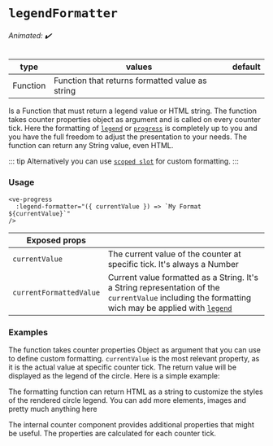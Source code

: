 # `legendFormatter`

###### Animated: ✔️

| type   | values      | default |
| ------ | ----------- | ------- |
| Function | Function that returns formatted value  as string |         |

Is a Function that must return a legend value or HTML string. The function takes counter properties object as argument and
is called on every counter tick. Here the formatting of [`legend`](./legend.md) or [`progress`](./progress.md)
is completely up to you and you have the full freedom to adjust the presentation to your needs. The function can return any
String value, even HTML.

::: tip
Alternatively you can use [`scoped slot`](../slots/default.md) for custom formatting.
:::

### Usage

```vue
<ve-progress
  :legend-formatter="({ currentValue }) => `My Format ${currentValue}`"
/>
```
| Exposed props           |                                                                                                                                                                   |
|-------------------------|-------------------------------------------------------------------------------------------------------------------------------------------------------------------|
| `currentValue`          | The current value of the counter at specific tick. It's always a Number                                                                                           |
| `currentFormattedValue` | Current value formatted as a String. It's a String representation of the `currentValue` including the formatting wich may be applied with [`legend`](./legend.md) |

### Examples

The function takes counter properties Object as argument that you can use to define custom formatting.
`currentValue` is the most relevant property, as it is the actual value at specific counter tick. The return value will be
displayed as the legend of the circle. Here is a simple example:

<example-container class="mb-16" >
<template #default="{ loading, progress, slider, noData, determinate }">
<v-e-p 
  :progress="progress" 
  :loading="loading" 
  :no-data="noData" 
  :determinate="determinate"
  :legend-formatter="({ currentValue }) => `My Format ${currentValue}`"
></v-e-p>
</template>
<template #code="{ progress }">
<CodeGroup>
<CodeGroupItem >

```vue:no-v-pre
<template>
  <ve-progress 
    :progress="{{ progress }}"
    :legend-formatter="({ currentValue }) => `My Format ${currentValue}`"
  />
</template>
```

</CodeGroupItem>
</CodeGroup>
</template>
</example-container>

The formatting function can return HTML as a string to customize the styles of the rendered circle legend.
You can add more elements, images and pretty much anything here

<LegendFormatterHtml class="mb-16">
<template #code="{ progress }">
<CodeGroup>
<CodeGroupItem >

```vue:no-v-pre
<template>
  <ve-progress 
    :progress="{{progress}}" 
    :legend-formatter="
      ({ currentValue }) => `
        <span style='color: ${currentValue < 0 ? 'red' : 'green'}; font-weight: bold; border-bottom: 2px gray solid'>
          ${new Intl.NumberFormat('de-DE', {
            style: 'currency',
            currency: 'EUR',
          })
            .format(currentValue)
            .trim()
          }
          </span>
        `
      "
    />
</template>
```

</CodeGroupItem>
</CodeGroup>
</template>
</LegendFormatterHtml>

The internal counter component provides additional properties that might be useful. The properties are calculated for each counter tick.

<LegendFormatterProps>
<template #code="{ progress, legend }">
<CodeGroup>
<CodeGroupItem >

```vue:no-v-pre
<template>
  <ve-progress :progress="{{ progress }}" :legend="{{ legend }}" :legend-formatter="customFormatter"/>
</template>
<script setup>
const customFormatter = (counterTickProps) => {
  return `"currentFormattedValue":
    ${counterTickProps.currentFormattedValue}
  `;
 }
</script>
```

</CodeGroupItem>
</CodeGroup>
</template>
</LegendFormatterProps>
